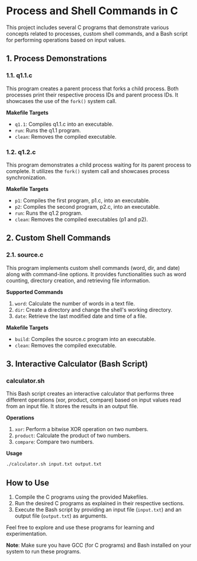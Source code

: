 # Process and Shell Commands in C

This project includes several C programs that demonstrate various concepts related to processes, custom shell commands, and a Bash script for performing operations based on input values.

## 1. Process Demonstrations

### 1.1. q1.1.c

This program creates a parent process that forks a child process. Both processes print their respective process IDs and parent process IDs. It showcases the use of the `fork()` system call.

**Makefile Targets**
- `q1.1`: Compiles q1.1.c into an executable.
- `run`: Runs the q1.1 program.
- `clean`: Removes the compiled executable.

### 1.2. q1.2.c

This program demonstrates a child process waiting for its parent process to complete. It utilizes the `fork()` system call and showcases process synchronization.

**Makefile Targets**
- `p1`: Compiles the first program, p1.c, into an executable.
- `p2`: Compiles the second program, p2.c, into an executable.
- `run`: Runs the q1.2 program.
- `clean`: Removes the compiled executables (p1 and p2).

## 2. Custom Shell Commands

### 2.1. source.c

This program implements custom shell commands (word, dir, and date) along with command-line options. It provides functionalities such as word counting, directory creation, and retrieving file information.

**Supported Commands**
1. `word`: Calculate the number of words in a text file.
2. `dir`: Create a directory and change the shell's working directory.
3. `date`: Retrieve the last modified date and time of a file.

**Makefile Targets**
- `build`: Compiles the source.c program into an executable.
- `clean`: Removes the compiled executable.

## 3. Interactive Calculator (Bash Script)

### calculator.sh

This Bash script creates an interactive calculator that performs three different operations (xor, product, compare) based on input values read from an input file. It stores the results in an output file.

**Operations**
1. `xor`: Perform a bitwise XOR operation on two numbers.
2. `product`: Calculate the product of two numbers.
3. `compare`: Compare two numbers.

**Usage**
```bash
./calculator.sh input.txt output.txt
```

## How to Use

1. Compile the C programs using the provided Makefiles.
2. Run the desired C programs as explained in their respective sections.
3. Execute the Bash script by providing an input file (`input.txt`) and an output file (`output.txt`) as arguments.

Feel free to explore and use these programs for learning and experimentation.

**Note**: Make sure you have GCC (for C programs) and Bash installed on your system to run these programs.
